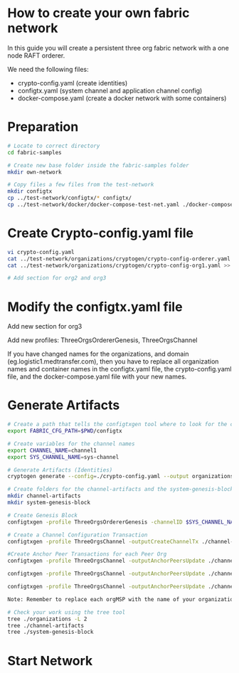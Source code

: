 # How to create your own fabric network
In this guide you will create a persistent three org fabric network with a one node RAFT orderer.

We need the following files:

- crypto-config.yaml (create identities)
- configtx.yaml (system channel and application channel config)
- docker-compose.yaml (create a docker network with some containers)

# Preparation
```bash
# Locate to correct directory
cd fabric-samples

# Create new base folder inside the fabric-samples folder
mkdir own-network

# Copy files a few files from the test-network
mkdir configtx
cp ../test-network/configtx/* configtx/
cp ../test-network/docker/docker-compose-test-net.yaml ./docker-compose.yaml
```

# Create Crypto-config.yaml file
```bash
vi crypto-config.yaml
cat ../test-network/organizations/cryptogen/crypto-config-orderer.yaml >> crypto-config.yaml
cat ../test-network/organizations/cryptogen/crypto-config-org1.yaml >> crypto-config.yaml

# Add section for org2 and org3
```

# Modify the configtx.yaml file

Add new section for org3

Add new profiles: ThreeOrgsOrdererGenesis, ThreeOrgsChannel

If you have changed names for the organizations, and domain (eg.logistic1.medtransfer.com), then you have to replace all organization names and container names in the configtx.yaml file, the crypto-config.yaml file, and the docker-compose.yaml file with your new names. 

# Generate Artifacts
```bash 
# Create a path that tells the configtxgen tool where to look for the confix.yaml file
export FABRIC_CFG_PATH=$PWD/configtx

# Create variables for the channel names
export CHANNEL_NAME=channel1 
export SYS_CHANNEL_NAME=sys-channel

# Generate Artifacts (Identities)
cryptogen generate --config=./crypto-config.yaml --output organizations

# Create folders for the channel-artifacts and the system-genesis-block
mkdir channel-artifacts
mkdir system-genesis-block

# Create Genesis Block
configtxgen -profile ThreeOrgsOrdererGenesis -channelID $SYS_CHANNEL_NAME -outputBlock ./system-genesis-block/genesis.block

# Create a Channel Configuration Transaction
configtxgen -profile ThreeOrgsChannel -outputCreateChannelTx ./channel-artifacts/channel_$CHANNEL_NAME.tx -channelID $CHANNEL_NAME

#Create Anchor Peer Transactions for each Peer Org
configtxgen -profile ThreeOrgsChannel -outputAnchorPeersUpdate ./channel-artifacts/Org1MSPanchors.tx -channelID $CHANNEL_NAME -asOrg Org1MSP

configtxgen -profile ThreeOrgsChannel -outputAnchorPeersUpdate ./channel-artifacts/Org2MSPanchors.tx -channelID $CHANNEL_NAME -asOrg Org2MSP

configtxgen -profile ThreeOrgsChannel -outputAnchorPeersUpdate ./channel-artifacts/Org3MSPanchors.tx -channelID $CHANNEL_NAME -asOrg Org3MSP

Note: Remember to replace each orgMSP with the name of your organization. Eg. Change Org1MSP to logistic1MSP.

# Check your work using the tree tool
tree ./organizations -L 2
tree ./channel-artifacts
tree ./system-genesis-block
```

# Start Network











